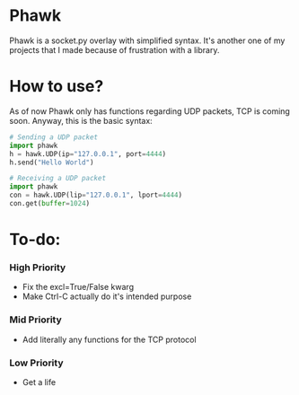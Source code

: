 # Phawk
<p>
Phawk is a socket.py overlay with simplified syntax.
It's another one of my projects that I made because 
of frustration with a library.
</p>

# How to use?
<p>
  As of now Phawk only has functions regarding UDP packets, 
  TCP is coming soon. Anyway, this is the basic syntax:
  
```py
# Sending a UDP packet
import phawk
h = hawk.UDP(ip="127.0.0.1", port=4444)
h.send("Hello World")
```
 
```py
# Receiving a UDP packet
import phawk
con = hawk.UDP(lip="127.0.0.1", lport=4444)
con.get(buffer=1024)  
```
  
</p>

# To-do:

### High Priority
- Fix the excl=True/False kwarg
- Make Ctrl-C actually do it's intended purpose

### Mid Priority
- Add literally any functions for the TCP protocol

### Low Priority
- Get a life
